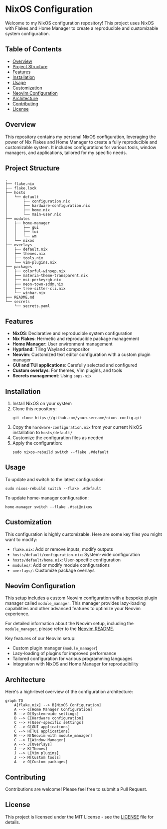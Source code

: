 # NixOS Configuration

Welcome to my NixOS configuration repository! This project uses NixOS with
Flakes and Home Manager to create a reproducible and customizable system
configuration.

## Table of Contents

- [Overview](#overview)
- [Project Structure](#project-structure)
- [Features](#features)
- [Installation](#installation)
- [Usage](#usage)
- [Customization](#customization)
- [Neovim Configuration](#neovim-configuration)
- [Architecture](#architecture)
- [Contributing](#contributing)
- [License](#license)

## Overview

This repository contains my personal NixOS configuration, leveraging the power
of Nix Flakes and Home Manager to create a fully reproducible and customizable
system. It includes configurations for various tools, window managers, and
applications, tailored for my specific needs.

## Project Structure

```
.
├── flake.nix
├── flake.lock
├── hosts
│   └── default
│       ├── configuration.nix
│       ├── hardware-configuration.nix
│       ├── home.nix
│       └── main-user.nix
├── modules
│   ├── home-manager
│   │   ├── gui
│   │   ├── tui
│   │   └── wm
│   └── nixos
├── overlays
│   ├── default.nix
│   ├── themes.nix
│   ├── tools.nix
│   └── vim-plugins.nix
├── packages
│   ├── colorful-winsep.nix
│   ├── materia-theme-transparent.nix
│   ├── msi-perkeyrgb.nix
│   ├── neon-town-sddm.nix
│   ├── tree-sitter-cli.nix
│   └── winbar.nix
├── README.md
└── secrets
    └── secrets.yaml
```

## Features

- **NixOS**: Declarative and reproducible system configuration
- **Nix Flakes**: Hermetic and reproducible package management
- **Home Manager**: User environment management
- **Hyprland**: Tiling Wayland compositor
- **Neovim**: Customized text editor configuration with a custom plugin manager
- **GUI and TUI applications**: Carefully selected and configured
- **Custom overlays**: For themes, Vim plugins, and tools
- **Secrets management**: Using `sops-nix`

## Installation

1. Install NixOS on your system
2. Clone this repository:
   ```
   git clone https://github.com/yourusername/nixos-config.git
   ```
3. Copy the `hardware-configuration.nix` from your current NixOS installation to
   `hosts/default/`
4. Customize the configuration files as needed
5. Apply the configuration:
   ```
   sudo nixos-rebuild switch --flake .#default
   ```

## Usage

To update and switch to the latest configuration:

```
sudo nixos-rebuild switch --flake .#default
```

To update home-manager configuration:

```
home-manager switch --flake .#tai@nixos
```

## Customization

This configuration is highly customizable. Here are some key files you might
want to modify:

- `flake.nix`: Add or remove inputs, modify outputs
- `hosts/default/configuration.nix`: System-wide configuration
- `hosts/default/home.nix`: User-specific configuration
- `modules/`: Add or modify module configurations
- `overlays/`: Customize package overlays

## Neovim Configuration

This setup includes a custom Neovim configuration with a bespoke plugin manager
called `module_manager`. This manager provides lazy-loading capabilities and
other advanced features to optimize your Neovim experience.

For detailed information about the Neovim setup, including the `module_manager`,
please refer to the [Neovim README](./modules/home-manager/tui/nvim/README.md).

Key features of our Neovim setup:

- Custom plugin manager (`module_manager`)
- Lazy-loading of plugins for improved performance
- Tailored configuration for various programming languages
- Integration with NixOS and Home Manager for reproducibility

## Architecture

Here's a high-level overview of the configuration architecture:

```mermaid
graph TD
    A[flake.nix] --> B[NixOS Configuration]
    A --> C[Home Manager Configuration]
    B --> D[System-wide settings]
    B --> E[Hardware configuration]
    C --> F[User-specific settings]
    C --> G[GUI applications]
    C --> H[TUI applications]
    H --> N[Neovim with module_manager]
    C --> I[Window Manager]
    A --> J[Overlays]
    J --> K[Themes]
    J --> L[Vim plugins]
    J --> M[Custom tools]
    A --> O[Custom packages]
```

## Contributing

Contributions are welcome! Please feel free to submit a Pull Request.

## License

This project is licensed under the MIT License - see the [LICENSE](LICENSE) file
for details.

